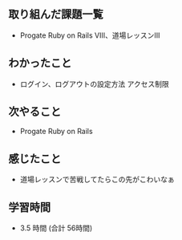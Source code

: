 ## 取り組んだ課題一覧
- Progate Ruby on Rails Ⅷ、道場レッスンⅢ
## わかったこと
- ログイン、ログアウトの設定方法
  アクセス制限
## 次やること
- Progate Ruby on Rails
## 感じたこと
- 道場レッスンで苦戦してたらこの先がこわいなぁ
## 学習時間
- 3.5 時間 (合計 56時間)
